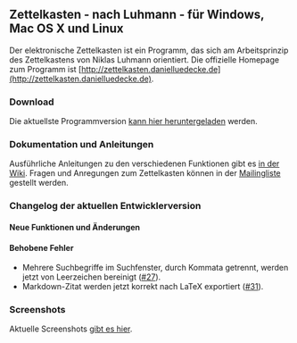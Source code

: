 Zettelkasten - nach Luhmann - für Windows, Mac OS X und Linux
------------------------------------------------------------------------------
Der elektronische Zettelkasten ist ein Programm, das sich am Arbeitsprinzip des Zettelkastens von Niklas Luhmann orientiert. Die offizielle Homepage zum Programm ist [http://zettelkasten.danielluedecke.de](http://zettelkasten.danielluedecke.de).

### Download
Die aktuellste Programmversion [kann hier heruntergeladen](http://zettelkasten.danielluedecke.de/download.php) werden.

### Dokumentation und Anleitungen
Ausführliche Anleitungen zu den verschiedenen Funktionen gibt es [in der Wiki](http://zettelkasten.danielluedecke.de/wiki/doku.php). Fragen und Anregungen zum Zettelkasten können in der [Mailingliste](https://de.groups.yahoo.com/neo/groups/zettelkasten/info) gestellt werden.

### Changelog der aktuellen Entwicklerversion

#### Neue Funktionen und Änderungen


#### Behobene Fehler
* Mehrere Suchbegriffe im Suchfenster, durch Kommata getrennt, werden jetzt von Leerzeichen bereinigt ([#27](https://github.com/sjPlot/Zettelkasten/issues/27)).
* Markdown-Zitat werden jetzt korrekt nach LaTeX exportiert ([#31](https://github.com/sjPlot/Zettelkasten/issues/31)).

### Screenshots
Aktuelle Screenshots [gibt es hier](http://zettelkasten.danielluedecke.de/gallery.php).
